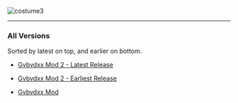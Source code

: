 ![costume3](https://github.com/gvbmod/gvbmod.github.io/assets/123641869/ebc2efc5-0318-4aae-8af9-c1d5ce251f07)


---

### All Versions
Sorted by latest on top, and earlier on bottom.
* [Gvbvdxx Mod 2 - Latest Release](https://gvbmod.github.io/GvbvdxxMod2)

* [Gvbvdxx Mod 2 - Earliest Release](https://jasonglenevans.github.io/GvbvdxxMod2)

* [Gvbvdxx Mod](https://jasonglenevans.github.io/GMSource)
